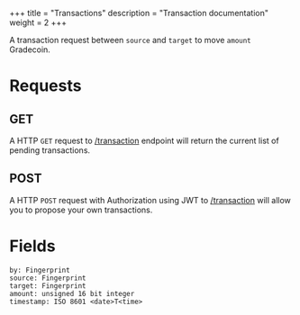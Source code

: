 +++
title = "Transactions"
description = "Transaction documentation"
weight = 2
+++

A transaction request between `source` and `target` to move `amount` Gradecoin.

# Requests

## GET
A HTTP `GET` request to [/transaction](/transaction) endpoint will return the current list of pending transactions.

## POST

A HTTP `POST` request with Authorization using JWT to [/transaction](/transactions) will allow you to propose your own transactions.


# Fields
```
by: Fingerprint
source: Fingerprint
target: Fingerprint
amount: unsigned 16 bit integer
timestamp: ISO 8601 <date>T<time>
```
